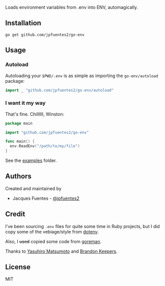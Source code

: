 Loads environment variables from .env into ENV, automagically.

## Installation

`go get github.com/jpfuentes2/go-env`

## Usage

### Autoload

Autoloading your `$PWD/.env` is as simple as importing the `go-env/autoload` package:

```go
import _ "github.com/jpfuentes2/go-env/autoload"
```

### I want it my way

That's fine. Chillllll, Winston:

```go
package main

import "github.com/jpfuentes2/go-env"

func main() {
  env.ReadEnv("/path/to/my/file")
}
```

See the [examples](https://github.com/jpfuentes2/go-env/examples) folder.

## Authors

Created and maintained by

* Jacques Fuentes - [@jpfuentes2](https://github.com/jpfuentes2)

## Credit

I've been sourcing `.env` files for quite some time in Ruby projects, but I did copy some of the vebiage/style from [dotenv](https://github.com/bkeepers/dotenv).

Also, I ~~used~~ copied some code from [goreman](https://github.com/mattn/goreman).

Thanks to [Yasuhiro Matsumoto](https://github.com/mattn) and [Brandon Keepers](https://github.com/bkeepers).

## License

MIT
